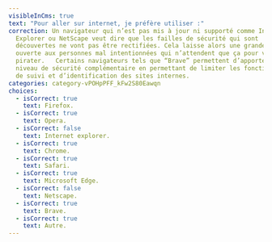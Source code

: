 ```yaml
---
visibleInCms: true
text: "Pour aller sur internet, je préfère utiliser :"
correction: Un navigateur qui n’est pas mis à jour ni supporté comme Internet
  Explorer ou NetScape veut dire que les failles de sécurité qui sont
  découvertes ne vont pas être rectifiées. Cela laisse alors une grande porte
  ouverte aux personnes mal intentionnées qui n’attendent que ça pour vous
  pirater.   Certains navigateurs tels que “Brave” permettent d’apporter un
  niveau de sécurité complémentaire en permettant de limiter les fonctionnalités
  de suivi et d’identification des sites internes.
categories: category-vPOHpPFF_kFw2S80Eawqn
choices:
  - isCorrect: true
    text: Firefox.
  - isCorrect: true
    text: Opera.
  - isCorrect: false
    text: Internet explorer.
  - isCorrect: true
    text: Chrome.
  - isCorrect: true
    text: Safari.
  - isCorrect: true
    text: Microsoft Edge.
  - isCorrect: false
    text: Netscape.
  - isCorrect: true
    text: Brave.
  - isCorrect: true
    text: Autre.
---
```

